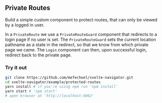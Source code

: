 ## Private Routes

Build a simple custom component to protect routes, that can only be viewed by a logged in user.

In a `PrivateRoute` we use a `PrivateRouteGuard` component that redirects to a login page if no user is set.
The `PrivateRouteGuard` sets the current location pathname as a state in the redirect, so that we know from which private page we came.
The `Login` component can then, upon successful login, redirect back to the private page.

### Try it out

```bash
git clone https://github.com/mefechoel/svelte-navigator.git
cd svelte-navigator/example/protected-routes
yarn install # if you're using npm run 'npm install'
yarn start # 'npm start'
# open browser at 'http://localhost:6062'
```
